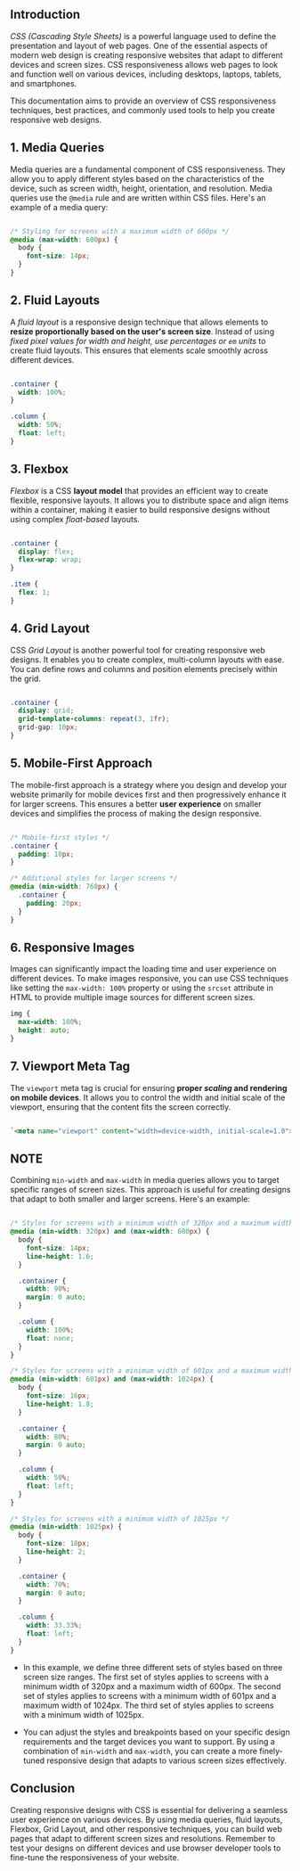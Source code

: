 ## Introduction

*CSS (Cascading Style Sheets)* is a powerful language used to define the presentation and layout of web pages. One of the essential aspects of modern web design is creating responsive websites that adapt to different devices and screen sizes. CSS responsiveness allows web pages to look and function well on various devices, including desktops, laptops, tablets, and smartphones.

This documentation aims to provide an overview of CSS responsiveness techniques, best practices, and commonly used tools to help you create responsive web designs.

## 1. Media Queries

Media queries are a fundamental component of CSS responsiveness. They allow you to apply different styles based on the characteristics of the device, such as screen width, height, orientation, and resolution. Media queries use the `@media` rule and are written within CSS files. Here's an example of a media query:

```css

/* Styling for screens with a maximum width of 600px */
@media (max-width: 600px) {
  body {
    font-size: 14px;
  }
}
``` 

## 2. Fluid Layouts

A *fluid layout* is a responsive design technique that allows elements to **resize proportionally based on the user's screen size**. Instead of using *fixed pixel values for width and height, use percentages or `em` units* to create fluid layouts. This ensures that elements scale smoothly across different devices.

```css

.container {
  width: 100%;
}

.column {
  width: 50%;
  float: left;
}
```

## 3. Flexbox

*Flexbox* is a CSS **layout model** that provides an efficient way to create flexible, responsive layouts. It allows you to distribute space and align items within a container, making it easier to build responsive designs without using complex *float-based* layouts.

```css

.container {
  display: flex;
  flex-wrap: wrap;
}

.item {
  flex: 1;
}
```

## 4. Grid Layout

CSS *Grid Layout* is another powerful tool for creating responsive web designs. It enables you to create complex, multi-column layouts with ease. You can define rows and columns and position elements precisely within the grid.

```css

.container {
  display: grid;
  grid-template-columns: repeat(3, 1fr);
  grid-gap: 10px;
}
```

## 5. Mobile-First Approach

The mobile-first approach is a strategy where you design and develop your website primarily for mobile devices first and then progressively enhance it for larger screens. This ensures a better **user experience** on smaller devices and simplifies the process of making the design responsive.

```css

/* Mobile-first styles */
.container {
  padding: 10px;
}

/* Additional styles for larger screens */
@media (min-width: 768px) {
  .container {
    padding: 20px;
  }
}
```

## 6. Responsive Images

Images can significantly impact the loading time and user experience on different devices. To make images responsive, you can use CSS techniques like setting the `max-width: 100%` property or using the `srcset` attribute in HTML to provide multiple image sources for different screen sizes.

```css
img {
  max-width: 100%;
  height: auto;
}
```

## 7. Viewport Meta Tag

The `viewport` meta tag is crucial for ensuring **proper *scaling* and rendering on mobile devices**. It allows you to control the width and initial scale of the viewport, ensuring that the content fits the screen correctly.

```html

`<meta name="viewport" content="width=device-width, initial-scale=1.0">
```
## NOTE
Combining `min-width` and `max-width` in media queries allows you to target specific ranges of screen sizes. This approach is useful for creating designs that adapt to both smaller and larger screens. Here's an example:

```css

/* Styles for screens with a minimum width of 320px and a maximum width of 600px */
@media (min-width: 320px) and (max-width: 600px) {
  body {
    font-size: 14px;
    line-height: 1.6;
  }

  .container {
    width: 90%;
    margin: 0 auto;
  }

  .column {
    width: 100%;
    float: none;
  }
}

/* Styles for screens with a minimum width of 601px and a maximum width of 1024px */
@media (min-width: 601px) and (max-width: 1024px) {
  body {
    font-size: 16px;
    line-height: 1.8;
  }

  .container {
    width: 80%;
    margin: 0 auto;
  }

  .column {
    width: 50%;
    float: left;
  }
}

/* Styles for screens with a minimum width of 1025px */
@media (min-width: 1025px) {
  body {
    font-size: 18px;
    line-height: 2;
  }

  .container {
    width: 70%;
    margin: 0 auto;
  }

  .column {
    width: 33.33%;
    float: left;
  }
}
```

* In this example, we define three different sets of styles based on three screen size ranges. The first set of styles applies to screens with a minimum width of 320px and a maximum width of 600px. The second set of styles applies to screens with a minimum width of 601px and a maximum width of 1024px. The third set of styles applies to screens with a minimum width of 1025px.

* You can adjust the styles and breakpoints based on your specific design requirements and the target devices you want to support. By using a combination of `min-width` and `max-width`, you can create a more finely-tuned responsive design that adapts to various screen sizes effectively.

## Conclusion

Creating responsive designs with CSS is essential for delivering a seamless user experience on various devices. By using media queries, fluid layouts, Flexbox, Grid Layout, and other responsive techniques, you can build web pages that adapt to different screen sizes and resolutions. Remember to test your designs on different devices and use browser developer tools to fine-tune the responsiveness of your website.


